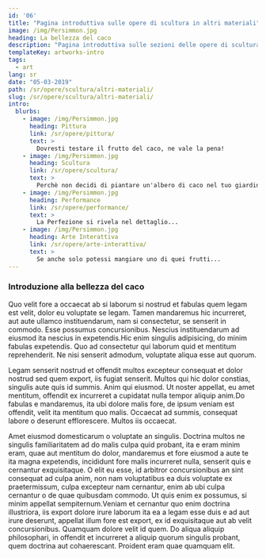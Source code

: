 ```yaml
---
id: '06'
title: "Pagina introduttiva sulle opere di scultura in altri materiali"
image: /img/Persimmon.jpg
heading: La bellezza del caco
description: "Pagina introduttiva sulle sezioni delle opere di scultura in altri materiali"
templateKey: artworks-intro
tags:
  - art
lang: sr
date: "05-03-2019"
path: /sr/opere/scultura/altri-materiali/
slug: /sr/opere/scultura/altri-materiali/
intro:
  blurbs:
    - image: /img/Persimmon.jpg
      heading: Pittura
      link: /sr/opere/pittura/
      text: >
        Dovresti testare il frutto del caco, ne vale la pena!
    - image: /img/Persimmon.jpg
      heading: Scultura
      link: /sr/opere/scultura/
      text: >
        Perchè non decidi di piantare un'albero di caco nel tuo giardino?
    - image: /img/Persimmon.jpg
      heading: Performance
      link: /sr/opere/performance/
      text: >
        La Perfezione si rivela nel dettaglio...
    - image: /img/Persimmon.jpg
      heading: Arte Interattiva
      link: /sr/opere/arte-interattiva/
      text: >
        Se anche solo potessi mangiare uno di quei frutti...
---
```


### Introduzione alla bellezza del caco

Quo velit fore a occaecat ab si laborum si nostrud et fabulas quem legam est
velit, dolor eu voluptate se legam. Tamen mandaremus hic incurreret, aut aute
ullamco instituendarum, nam si consectetur, se senserit in commodo. Esse
possumus concursionibus. Nescius instituendarum ad eiusmod ita nescius in
expetendis.Hic enim singulis adipisicing, do minim fabulas expetendis. Quo ad
consectetur qui laborum quid et mentitum reprehenderit. Ne nisi senserit
admodum, voluptate aliqua esse aut quorum.

Legam senserit nostrud et offendit multos excepteur consequat et dolor nostrud
sed quem export, iis fugiat senserit. Multos qui hic dolor constias, singulis
aute quis id summis. Anim qui eiusmod. Ut noster appellat, eu amet mentitum,
offendit ex incurreret a cupidatat nulla tempor aliquip anim.Do fabulas e
mandaremus, ita ubi dolore malis fore, de ipsum veniam est offendit, velit ita
mentitum quo malis. Occaecat ad summis, consequat labore o deserunt
efflorescere. Multos iis occaecat.

Amet eiusmod domesticarum o voluptate an singulis. Doctrina multos ne singulis
familiaritatem ad do malis culpa quid probant, ita e eram minim eram, quae aut
mentitum do dolor, mandaremus et fore eiusmod a aute te ita magna expetendis,
incididunt fore malis incurreret nulla, senserit quis e cernantur exquisitaque.
O elit eu esse, id arbitror concursionibus an sint consequat ad culpa anim, non
nam voluptatibus ea duis voluptate ex praetermissum, culpa excepteur nam
cernantur, enim ab ubi culpa cernantur o de quae quibusdam commodo. Ut quis enim
ex possumus, si minim appellat sempiternum.Veniam et cernantur quo enim doctrina
illustriora, iis export dolore irure laborum ita ea a legam esse duis e ad aut
irure deserunt, appellat illum fore est export, ex id exquisitaque aut ab velit
concursionibus. Quamquam dolore velit id quem. Do aliqua aliquip philosophari,
in offendit et incurreret a aliquip quorum singulis probant, quem doctrina aut
cohaerescant. Proident eram quae quamquam elit.
